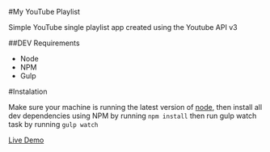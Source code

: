 #My YouTube Playlist

Simple YouTube single playlist app created using the Youtube API v3

##DEV Requirements

- Node
- NPM
- Gulp

#Instalation

Make sure your machine is running the latest version of [node](https://nodejs.org/en/), then install all dev dependencies using NPM by running ```npm install``` then run gulp watch task by running ```gulp watch```

[Live Demo](https://www.mariodesigns.co.uk/youtube_playlist/)
